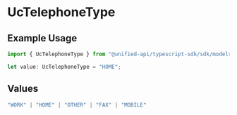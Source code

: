 # UcTelephoneType

## Example Usage

```typescript
import { UcTelephoneType } from "@unified-api/typescript-sdk/sdk/models/shared";

let value: UcTelephoneType = "HOME";
```

## Values

```typescript
"WORK" | "HOME" | "OTHER" | "FAX" | "MOBILE"
```